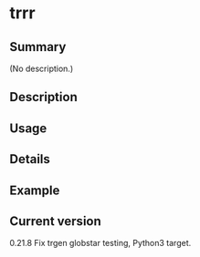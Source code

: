 # trrr

## Summary

(No description.)

## Description

## Usage

## Details

## Example

## Current version

0.21.8 Fix trgen globstar testing, Python3 target.
